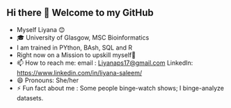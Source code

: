 ## Hi there 👋 Welcome to my GitHub

-  Myself Liyana 😊
- 🎓 University of Glasgow, MSC Bioinformatics
- I am trained in PYthon, BAsh, SQL and R
- Right now on a Mission to upskill myself💪 
- 📫 How to reach me: email : Liyanaps17@gmail.com
   LinkedIn: https://www.linkedin.com/in/liyana-saleem/
- 😄 Pronouns: She/her
- ⚡ Fun fact about me : Some people binge-watch shows; I binge-analyze datasets. 

